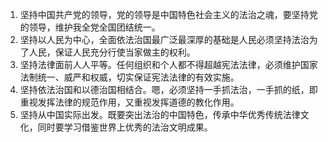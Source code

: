1. 坚持中国共产党的领导，党的领导是中国特色社会主义的法治之魂，要坚持党的领导，维护我全党全国团结统一。
2. 坚持以人民为中心，全面依法治国最广泛最深厚的基础是人民必须坚持法治为了人民，保证人民充分行使当家做主的权利。
3. 坚持法律面前人人平等。任何组织和个人都不得超越宪法法律，必须维护国家法制统一、威严和权威，切实保证宪法法律的有效实施。
4. 坚持依法治国和以德治国相结合。嗯，必须坚持一手抓法治，一手抓的纸，即重视发挥法律的规范作用，又重视发挥道德的教化作用。
5. 坚持从中国实际出发。既要突出法治的中国特色，传承中华优秀传统法律文化，同时要学习借鉴世界上优秀的法治文明成果。